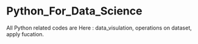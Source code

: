 # Python_For_Data_Science


All Python related codes are Here :
data_visulation,
operations on dataset,
apply fucation.
